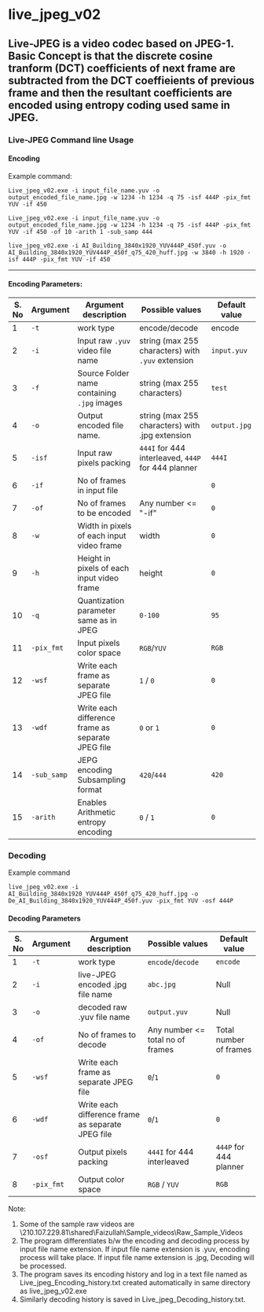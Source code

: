 # live_jpeg_v02

Live-JPEG is a video codec based on JPEG-1. Basic Concept is that the discrete cosine tranform (DCT) coefficients of next frame are subtracted from the DCT coeffieients of previous frame and then the resultant coefficients are encoded using entropy coding used same in JPEG. 
----------------------------
### Live-JPEG Command line Usage
 

#### Encoding
Example command:

```
Live_jpeg_v02.exe -i input_file_name.yuv -o output_encoded_file_name.jpg -w 1234 -h 1234 -q 75 -isf 444P -pix_fmt YUV -if 450

Live_jpeg_v02.exe -i input_file_name.yuv -o output_encoded_file_name.jpg -w 1234 -h 1234 -q 75 -isf 444P -pix_fmt YUV -if 450 -of 10 -arith 1 -sub_samp 444

live_jpeg_v02.exe -i AI_Building_3840x1920_YUV444P_450f.yuv -o AI_Building_3840x1920_YUV444P_450f_q75_420_huff.jpg -w 3840 -h 1920 -isf 444P -pix_fmt YUV -if 450
```

------------------------------------
#### Encoding Parameters:

| S. No	| Argument	| 	Argument description	| 			Possible values		| 		Default value | 
| ----- | -------- | --------------------- | ------------------- | --------------- | 
| 1 | `-t`  |  work type | encode/decode | encode | 
| 2	| `-i`		| 	Input raw `.yuv` video file name		| 	string (max 255 characters) with `.yuv` extension | `input.yuv` |   
| 3 | `-f`  |  Source Folder name containing `.jpg` images | string (max 255 characters) | `test` | 
| 4	| `-o`		| 	Output encoded file name. 				| string (max 255 characters) with .jpg extension		| `output.jpg` | 
| 5	| `-isf`	| Input raw pixels packing | `444I` for 444 interleaved,  `444P` for 444 planner | `444I` | 
| 6	| `-if`	| 	No of frames in input file		| 	| `0` | 
| 7	| `-of`	| 	No of frames to be encoded		| Any number <= "-if" | `0` |
| 8	| `-w`		| Width in pixels of each input video frame		| width | `0` | 
| 9	| `-h`	 |	Height in pixels of each input video frame		| height |  `0` | 
| 10	| `-q`	| Quantization parameter same as in JPEG 	| 	`0-100`	|	`95` |
| 11	| `-pix_fmt`	| Input pixels color space			| `RGB`/`YUV` |		`RGB` | 
| 12	| `-wsf`	| 	Write each frame as separate JPEG file		| `1` / `0` |		`0` | 
| 13	| `-wdf`	| 	Write each difference frame as separate JPEG file	| `0` or `1`	| 	`0` | 
| 14	| `-sub_samp` | 	JEPG encoding Subsampling format		| `420`/`444`	|			`420` | 
| 15	| `-arith`	| Enables Arithmetic entropy encoding 		| `0` / `1`	| 	`0` | 




### Decoding
Example command

`live_jpeg_v02.exe -i AI_Building_3840x1920_YUV444P_450f_q75_420_huff.jpg -o De_AI_Building_3840x1920_YUV444P_450f.yuv -pix_fmt YUV -osf 444P`

#### Decoding Parameters

| S. No |	Argument	| Argument description	            | Possible values	| Default value |
| ----- | -------- | -------------------------------- | --------------- | ------------- |
| 1     | `-t`       | work type                        | `encode`/`decode`   | `encode`        | 
| 2     | `-i`	      | live-JPEG encoded .jpg file name | `abc.jpg`         | Null          |
| 3     |	`-o`	      | decoded raw .yuv file name       | `output.yuv`      | Null          |
| 4	    | `-of`	     | No of frames to decode	          | Any number <= total no of frames |	Total number of frames |
| 5   	 | `-wsf`	    | Write each frame as separate JPEG file	| `0`/`1` | `0` |  
| 6	    | `-wdf`    	| Write each difference frame as separate JPEG file | `0`/`1`  | `0` |  	
| 7	    | `-osf`	    | Output pixels packing 	| `444I` for 444 interleaved | `444P` for 444 planner |  `444I` | 	
| 8	    | `-pix_fmt` | Output color space	| `RGB` / `YUV`	| `RGB` | 


Note: 
1.	Some of the sample raw videos are \\210.107.229.81\shared\Faizullah\Sample_videos\Raw_Sample_Videos 
2.	The program differentiates b/w the encoding and decoding process by input file name extension. If input file name extension is .yuv, encoding process will take place. If input file name extension is .jpg, Decoding will be processed.
3.	The program saves its encoding history and log in a text file named as Live_jpeg_Encoding_history.txt created automatically in same directory as live_jpeg_v02.exe
4.	Similarly decoding history is saved in Live_jpeg_Decoding_history.txt.

